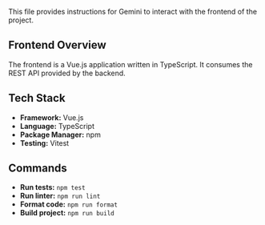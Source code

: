This file provides instructions for Gemini to interact with the frontend of the project.

## Frontend Overview

The frontend is a Vue.js application written in TypeScript. It consumes the REST API provided by the backend.

## Tech Stack

- **Framework:** Vue.js
- **Language:** TypeScript
- **Package Manager:** npm
- **Testing:** Vitest

## Commands

- **Run tests:** `npm test`
- **Run linter:** `npm run lint`
- **Format code:** `npm run format`
- **Build project:** `npm run build`
